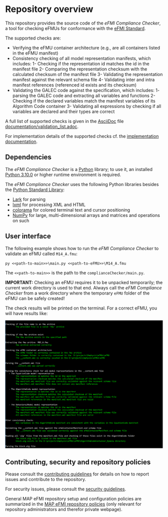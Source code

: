 # Repository overview

This repository provides the source code of the _eFMI Compliance Checker_, a tool for checking eFMUs for conformance with the [eFMI Standard](https://efmi-standard.org).

The supported checks are:

- Verifying the eFMU container architecture (e.g., are all containers listed in the eFMU manifest)
- Consistency checking of all model representation manifests, which includes:
1- Checking if the representation id matches the id in the manifest file
2- Comparing the representation checksum with the calculated checksum of the manifest file
3- Validating the representation manifest against the relevant schema file
4- Validating inter and intra manifest references (referenced id exists and its checksum) 
- Validating the GALEC code against the specification, which includes:
1- parsing the GALEC code and extracting all variables and functions
2- Checking if the declared variables match the manifest variables of its Algorithm Code container
3- Validating all expressions by checking if all variables are declared and their types are correct

A full list of supported checks is given in the [AsciiDoc](https://asciidoc-py.github.io/) file [documentation/validation_list.adoc](documentation/validation_list.adoc).

For implementation details of the supported checks cf. the [implementation documentation](documentation/implementation.md).

## Dependencies

The _eFMI Compliance Checker_ is a [Python](https://www.python.org/) library; to use it, an installed [Python 3.10.0](https://www.python.org/) or higher runtime environment is required.

The _eFMI Compliance Checker_ uses the following Python libraries besides the [Python Standard Library](https://docs.python.org/3/library/index.html):
 * [Lark](https://lark-parser.readthedocs.io/en/latest/) for parsing
 * [lxml](https://lxml.de/) for processing XML and HTML
 * [colorama](https://pypi.org/project/colorama/) for colored terminal text and cursor positioning
 * [NumPy](https://numpy.org/) for large, multi-dimensional arrays and matrices and operations on such

## User interface

The following example shows how to run the _eFMI Compliance Checker_ to validate an eFMU called `M14_A.fmu`:

```
py <<path-to-main>>\main.py <<path-to-eFMU>>\M14_A.fmu
```

The `<<path-to-main>>` is the path to the `complianceChecker/main.py`.

**IMPORTANT:** Checking an eFMU requires it to be unpacked temporarily; the current work directory is used to that end. Always call the _eFMI Compliance Checker_ from a work directory where the temporary `eFMU` folder of the eFMU can be safely created!

The check results will be printed on the terminal. For a correct eFMU, you will have results like:

![eFMU VALIDATING](documentation/validate_efmu.png)

## Contributing, security and repository policies

Please consult the [contributing guidelines](CONTRIBUTING.md) for details on how to report issues and contribute to the repository.

For security issues, please consult the [security guidelines](SECURITY.md).

General MAP eFMI repository setup and configuration policies are summarized in the [MAP eFMI repository policies](https://github.com/modelica/efmi-organization/wiki/Repositories#public-repository-policies) (only relevant for repository administrators and therefor private webpage).
